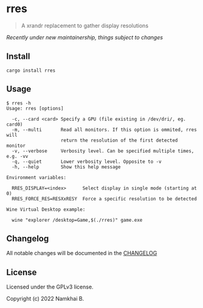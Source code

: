 # rres

> A xrandr replacement to gather display resolutions

_Recently under new maintainership, things subject to changes_

## Install

```
cargo install rres
```

## Usage

```
$ rres -h
Usage: rres [options]

  -c, --card <card>	Specify a GPU (file existing in /dev/dri/, eg. card0)
  -m, --multi		Read all monitors. If this option is ommited, rres will
             		return the resolution of the first detected monitor
  -v, --verbose		Verbosity level. Can be specified multiple times, e.g. -vv
  -q, --quiet		Lower verbosity level. Opposite to -v
  -h, --help		Show this help message

Environment variables:

  RRES_DISPLAY=<index>		Select display in single mode (starting at 0)
  RRES_FORCE_RES=RESXxRESY	Force a specific resolution to be detected

Wine Virtual Desktop example:

  wine "explorer /desktop=Game,$(./rres)" game.exe
```

## Changelog

All notable changes will be documented in the [CHANGELOG](./CHANGELOG.md)

## License

Licensed under the GPLv3 license.

Copyright (c) 2022 Namkhai B.
